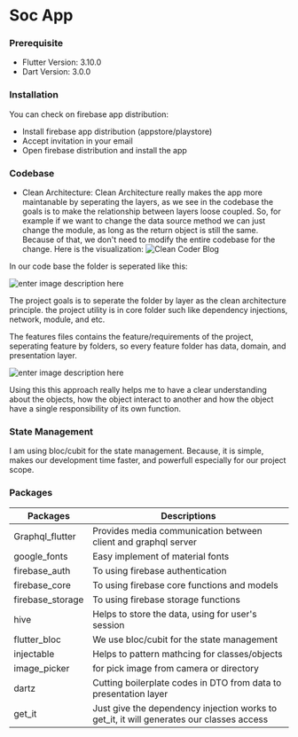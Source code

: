 
# Soc App

### Prerequisite

 - Flutter Version: 3.10.0
 - Dart Version: 3.0.0
 ### Installation
 You can check on firebase app distribution:

 - Install firebase app distribution (appstore/playstore)
 - Accept invitation in your email
 - Open firebase distribution and install the app

### Codebase
- Clean Architecture:
Clean Architecture really makes the app more maintanable by seperating the layers, as we see in the codebase the goals is to make the relationship between layers loose coupled. So, for example if we want to change the data source method we can just change the module, as long as the return object is still the same. Because of that, we don't need to modify the entire codebase for the change. Here is the visualization:
	![Clean Coder Blog](https://blog.cleancoder.com/uncle-bob/images/2012-08-13-the-clean-architecture/CleanArchitecture.jpg)

In our code base the folder is seperated like this:

![enter image description here](https://gcdnb.pbrd.co/images/Lpi9OJG38mRY.png?o=1 )

The project goals is to seperate the folder by layer as the clean architecture principle. the project utility is in core folder such like dependency injections, network, module, and etc.

The features files contains the feature/requirements of the project, seperating feature by folders, so every feature folder has data, domain, and presentation layer.

![enter image description here](https://gcdnb.pbrd.co/images/QPf9Ys3SKjZ6.png?o=1)

Using this this approach really helps me to have a clear understanding about the objects, how the object interact to another and how the object have a single responsibility of its own function.

### State Management
I am using bloc/cubit for the state management. Because, it is simple, makes our development time faster, and powerfull especially for our project scope.

### Packages
|Packages|  Descriptions|
|--|--|
| Graphql_flutter |Provides media communication between client and graphql server  |
| google_fonts| Easy implement of material fonts|
| firebase_auth| To using firebase authentication|
| firebase_core| To using firebase core functions and models|
| firebase_storage| To using firebase storage functions|
| hive| Helps to store the data, using for user's session|
| flutter_bloc| We use bloc/cubit for the state management|
| injectable| Helps to pattern mathcing for classes/objects|
| image_picker| for pick image from camera or directory|
| dartz| Cutting boilerplate codes in DTO from data to presentation layer|
| get_it| Just give the dependency injection works to get_it, it will generates our classes access|
